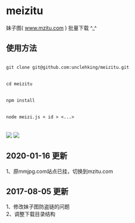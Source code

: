 # meizitu
妹子图( www.mzitu.com ) 批量下载 ^_^

## 使用方法

<code>
git clone git@github.com:unclehking/meizitu.git  
</code>
<br />
<code>
cd meizitu  
</code>
<br />
<code>
npm install  
</code>
<br />
<code>
node meizi.js < id > <...>
</code>
<br />
<br />
<img src="http://hkingme.oss-cn-shenzhen.aliyuncs.com/github/001.png" />
<img src="http://hkingme.oss-cn-shenzhen.aliyuncs.com/github/002.png" />
<br />

## 2020-01-16 更新 <br />
1、原mmjpg.com站点已挂，切换到mzitu.com

## 2017-08-05 更新 <br />
1、修改妹子图防盗链的问题 <br />
2、调整下载目录结构 <br />
